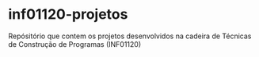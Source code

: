 # inf01120-projetos
Repósitório que contem os projetos desenvolvidos na cadeira de Técnicas de Construção de Programas (INF01120)

